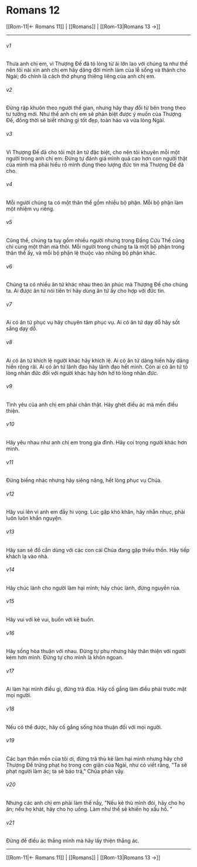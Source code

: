 # Romans 12

[[Rom-11|← Romans 11]] | [[Romans]] | [[Rom-13|Romans 13 →]]
***



###### v1 
Thưa anh chị em, vì Thượng Đế đã tỏ lòng từ ái lớn lao với chúng ta như thế nên tôi nài xin anh chị em hãy dâng đời mình làm của lễ sống và thánh cho Ngài; đó chính là cách thờ phụng thiêng liêng của anh chị em. 

###### v2 
Đừng rập khuôn theo người thế gian, nhưng hãy thay đổi từ bên trong theo tư tưởng mới. Như thế anh chị em sẽ phân biệt được ý muốn của Thượng Đế, đồng thời sẽ biết những gì tốt đẹp, toàn hảo và vừa lòng Ngài. 

###### v3 
Vì Thượng Đế đã cho tôi một ân tứ đặc biệt, cho nên tôi khuyên mỗi một người trong anh chị em: Đừng tự đánh giá mình quá cao hơn con người thật của mình mà phải hiểu rõ mình đúng theo lượng đức tin mà Thượng Đế đã cho. 

###### v4 
Mỗi người chúng ta có một thân thể gồm nhiều bộ phận. Mỗi bộ phận làm một nhiệm vụ riêng. 

###### v5 
Cũng thế, chúng ta tuy gồm nhiều người nhưng trong Đấng Cứu Thế cũng chỉ cùng một thân mà thôi. Mỗi người trong chúng ta là một bộ phận trong thân thể ấy, và mỗi bộ phận lệ thuộc vào những bộ phận khác. 

###### v6 
Chúng ta có nhiều ân tứ khác nhau theo ân phúc mà Thượng Đế cho chúng ta. Ai được ân tứ nói tiên tri hãy dùng ân tứ ấy cho hợp với đức tin. 

###### v7 
Ai có ân tứ phục vụ hãy chuyên tâm phục vụ. Ai có ân tứ dạy dỗ hãy sốt sắng dạy dỗ. 

###### v8 
Ai có ân tứ khích lệ người khác hãy khích lệ. Ai có ân tứ dâng hiến hãy dâng hiến rộng rãi. Ai có ân tứ lãnh đạo hãy lãnh đạo hết mình. Còn ai có ân tứ tỏ lòng nhân đức đối với người khác hãy hớn hở tỏ lòng nhân đức. 

###### v9 
Tình yêu của anh chị em phải chân thật. Hãy ghét điều ác mà mến điều thiện. 

###### v10 
Hãy yêu nhau như anh chị em trong gia đình. Hãy coi trọng người khác hơn mình. 

###### v11 
Đừng biếng nhác nhưng hãy siêng năng, hết lòng phục vụ Chúa. 

###### v12 
Hãy vui lên vì anh em đầy hi vọng. Lúc gặp khó khăn, hãy nhẫn nhục, phải luôn luôn khẩn nguyện. 

###### v13 
Hãy san sẻ đồ cần dùng với các con cái Chúa đang gặp thiếu thốn. Hãy tiếp khách lạ vào nhà. 

###### v14 
Hãy chúc lành cho người làm hại mình; hãy chúc lành, đừng nguyền rủa. 

###### v15 
Hãy vui với kẻ vui, buồn với kẻ buồn. 

###### v16 
Hãy sống hòa thuận với nhau. Đừng tự phụ nhưng hãy thân thiện với người kém hơn mình. Đừng tự cho mình là khôn ngoan. 

###### v17 
Ai làm hại mình điều gì, đừng trả đũa. Hãy cố gắng làm điều phải trước mặt mọi người. 

###### v18 
Nếu có thể được, hãy cố gắng sống hòa thuận đối với mọi người. 

###### v19 
Các bạn thân mến của tôi ơi, đừng trả thù kẻ làm hại mình nhưng hãy chờ Thượng Đế trừng phạt họ trong cơn giận của Ngài, như có viết rằng, "Ta sẽ phạt người làm ác; ta sẽ báo trả," Chúa phán vậy. 

###### v20 
Nhưng các anh chị em phải làm thế nầy, "Nếu kẻ thù mình đói, hãy cho họ ăn; nếu họ khát, hãy cho họ uống. Làm như thế sẽ khiến họ xấu hổ. " 

###### v21 
Đừng để điều ác thắng mình mà hãy lấy thiện thắng ác.

***
[[Rom-11|← Romans 11]] | [[Romans]] | [[Rom-13|Romans 13 →]]

